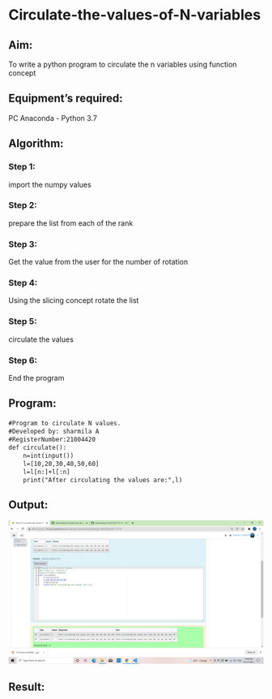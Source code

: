 # Circulate-the-values-of-N-variables
## Aim:
To write a python program to circulate the n variables using function concept
## Equipment’s required:
PC
Anaconda - Python 3.7
## Algorithm: 
### Step 1:
import the numpy values 
### Step 2:
prepare the list from each of the rank 
### Step 3: 
Get the value from the user for the number of rotation
### Step 4: 
Using the slicing concept rotate the list
### Step 5:
circulate the values   
### Step 6: 
End the program
## Program:
~~~
#Program to circulate N values.
#Developed by: sharmila A
#RegisterNumber:21004420
def circulate():
    n=int(input())
    l=[10,20,30,40,50,60]
    l=l[n:]+l[:n]
    print("After circulating the values are:",l)
~~~
## Output:
![GitHub Logo](.//IMAGE.png)

## Result:
